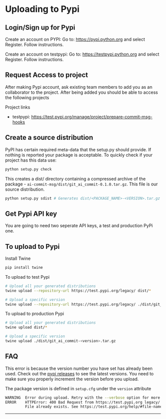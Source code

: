 # Uploading to Pypi

## Login/Sign up for Pypi

Create an account on PYPI: Go to: <https://pypi.python.org> and select Register. Follow instructions.

Create an account on testpypi: Go to: <https://testpypi.python.org> and select Register. Follow instructions.

## Request Access to project

After making Pypi account, ask existing team members to add you as an collaborator to the project. After being added you should be able to access the following projects

Project links

- testpypi: <https://test.pypi.org/manage/project/prepare-commit-msg-hooks>

## Create a source distribution

PyPI has certain required meta-data that the setup.py should provide. If nothing is reported your package is acceptable. To quickly check if your project has this data use:

```bash
python setup.py check
```

This creates a dist/ directory containing a compressed archive of the package - `ai-commit-msg/dist/git_ai_commit-0.1.0.tar.gz`. This file is our source distribution.

```bash
python setup.py sdist # Generates dist/<PACKAGE_NAME>-<VERSION>.tar.gz
```

## Get Pypi API key

You are going to need two seperate API keys, a test and production PyPi one.

## To upload to Pypi

Install Twine

```bash
pip install twine
```

To upload to test Pypi

```bash
# Upload all your generated distributions
twine upload --repository-url https://test.pypi.org/legacy/ dist/*

# Upload a specific version
twine upload --repository-url https://test.pypi.org/legacy/ ./dist/git_ai_commit-<version>.tar.gz
```

To upload to production Pypi

```bash
# Upload all your generated distributions
twine upload dist/*

# Upload a specific version
twine upload ./dist/git_ai_commit-<version>.tar.gz
```

## FAQ

This error is because the version number you have set has already been used. Check out the [pypi releases](https://test.pypi.org/manage/project/prepare-commit-msg-hooks/releases/) to see the latest versions. You need to make sure you properly increment the version before you upload.

The package version is defined in `setup.cfg` under the `version` attribute

```bash
WARNING  Error during upload. Retry with the --verbose option for more details.                                                                                                               
ERROR    HTTPError: 400 Bad Request from https://test.pypi.org legacy/                                                                                                                        
         File already exists. See https://test.pypi.org/help/#file-name-reuse for more information.          
```

----
